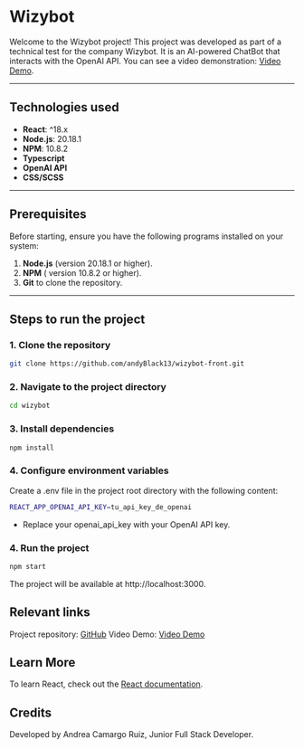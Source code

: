 # Wizybot

Welcome to the Wizybot project! This project was developed as part of a technical test for the company Wizybot. It is an AI-powered ChatBot that interacts with the OpenAI API.
You can see a video demonstration: [Video Demo](https://www.loom.com/share/48e81785bdc8444ebee41f2a3880dd58?sid=8389867b-1f89-4765-86f6-eca1517c17f6).

---

## Technologies used

- **React**: ^18.x
- **Node.js**: 20.18.1
- **NPM**: 10.8.2
- **Typescript**
- **OpenAI API**
- **CSS/SCSS**

---

## Prerequisites

Before starting, ensure you have the following programs installed on your system:

1. **Node.js** (version 20.18.1 or higher).
2. **NPM** ( version 10.8.2 or higher).
3. **Git** to clone the repository.

---

## Steps to run the project

### 1. Clone the repository

```bash
git clone https://github.com/andyBlack13/wizybot-front.git
```

### 2. Navigate to the project directory

```bash
cd wizybot 
```

### 3. Install dependencies

```bash
npm install
```

### 4. Configure environment variables

Create a .env file in the project root directory with the following content:

```bash
REACT_APP_OPENAI_API_KEY=tu_api_key_de_openai
```
- Replace your openai_api_key with your OpenAI API key.

### 4. Run the project

```bash
npm start
```
The project will be available at http://localhost:3000.


## Relevant links

Project repository: [GitHub](https://github.com/andyBlack13/wizybot-front) 
Video Demo: [Video Demo](https://www.loom.com/share/48e81785bdc8444ebee41f2a3880dd58?sid=8389867b-1f89-4765-86f6-eca1517c17f6) 

##  Learn More
To learn React, check out the [React documentation](https://reactjs.org/).

## Credits
Developed by Andrea Camargo Ruiz, Junior Full Stack Developer.
